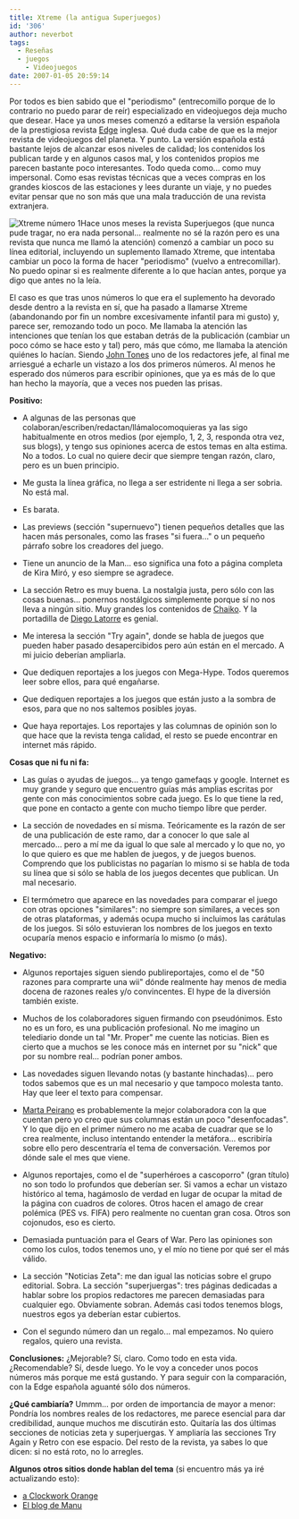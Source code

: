 ```yaml
---
title: Xtreme (la antigua Superjuegos)
id: '306'
author: neverbot
tags:
  - Reseñas
  - juegos
    - Videojuegos
date: 2007-01-05 20:59:14
---
```


Por todos es bien sabido que el "periodismo" (entrecomillo porque de lo contrario no puedo parar de reír) especializado en videojuegos deja mucho que desear. Hace ya unos meses comenzó a editarse la versión española de la prestigiosa revista [Edge](http://www.edge-online.co.uk/) inglesa. Qué duda cabe de que es la mejor revista de videojuegos del planeta. Y punto. La versión española está bastante lejos de alcanzar esos niveles de calidad; los contenidos los publican tarde y en algunos casos mal, y los contenidos propios me parecen bastante poco interesantes. Todo queda como... como muy impersonal. Como esas revistas técnicas que a veces compras en los grandes kioscos de las estaciones y lees durante un viaje, y no puedes evitar pensar que no son más que una mala traducción de una revista extranjera.

![Xtreme número 1](./xtreme.jpg "Xtreme número 1")Hace unos meses la revista Superjuegos (que nunca pude tragar, no era nada personal... realmente no sé la razón pero es una revista que nunca me llamó la atención) comenzó a cambiar un poco su línea editorial, incluyendo un suplemento llamado Xtreme, que intentaba cambiar un poco la forma de hacer "periodismo" (vuelvo a entrecomillar). No puedo opinar si es realmente diferente a lo que hacían antes, porque ya digo que antes no la leía.

El caso es que tras unos números lo que era el suplemento ha devorado desde dentro a la revista en sí, que ha pasado a llamarse Xtreme (abandonando por fin un nombre excesivamente infantil para mi gusto) y, parece ser, remozando todo un poco. Me llamaba la atención las intenciones que tenían los que estaban detrás de la publicación (cambiar un poco cómo se hace esto y tal) pero, más que cómo, me llamaba la atención quiénes lo hacían. Siendo [John Tones](http://www.mondo-pixel.com/) uno de los redactores jefe, al final me arriesgué a echarle un vistazo a los dos primeros números. Al menos he esperado dos números para escribir opiniones, que ya es más de lo que han hecho la mayoría, que a veces nos pueden las prisas.

**Positivo:**

*   A algunas de las personas que colaboran/escriben/redactan/llámalocomoquieras ya las sigo habitualmente en otros medios (por ejemplo, 1, 2, 3, responda otra vez, sus blogs), y tengo sus opiniones acerca de estos temas en alta estima. No a todos. Lo cual no quiere decir que siempre tengan razón, claro, pero es un buen principio.
    
*   Me gusta la línea gráfica, no llega a ser estridente ni llega a ser sobria. No está mal.
    
*   Es barata.
    
*   Las previews (sección "supernuevo") tienen pequeños detalles que las hacen más personales, como las frases "si fuera..." o un pequeño párrafo sobre los creadores del juego.
    
*   Tiene un anuncio de la Man... eso significa una foto a página completa de Kira Miró, y eso siempre se agradece.
    
*   La sección Retro es muy buena. La nostalgia justa, pero sólo con las cosas buenas... ponernos nostálgicos simplemente porque sí no nos lleva a ningún sitio. Muy grandes los contenidos de [Chaiko](http://elchaiko.blogspot.com/). Y la portadilla de [Diego Latorre](http://www.diegolatorre.com/) es genial.
    
*   Me interesa la sección "Try again", donde se habla de juegos que pueden haber pasado desapercibidos pero aún están en el mercado. A mi juicio deberían ampliarla.
    
*   Que dediquen reportajes a los juegos con Mega-Hype. Todos queremos leer sobre ellos, para qué engañarse.
    
*   Que dediquen reportajes a los juegos que están justo a la sombra de esos, para que no nos saltemos posibles joyas.
    
*   Que haya reportajes. Los reportajes y las columnas de opinión son lo que hace que la revista tenga calidad, el resto se puede encontrar en internet más rápido.
    

**Cosas que ni fu ni fa:**

*   Las guías o ayudas de juegos... ya tengo gamefaqs y google. Internet es muy grande y seguro que encuentro guías más amplias escritas por gente con más conocimientos sobre cada juego. Es lo que tiene la red, que pone en contacto a gente con mucho tiempo libre que perder.
    
*   La sección de novedades en sí misma. Teóricamente es la razón de ser de una publicación de este ramo, dar a conocer lo que sale al mercado... pero a mí me da igual lo que sale al mercado y lo que no, yo lo que quiero es que me hablen de juegos, y de juegos buenos. Comprendo que los publicistas no pagarían lo mismo si se habla de toda su línea que si sólo se habla de los juegos decentes que publican. Un mal necesario.
    
*   El termómetro que aparece en las novedades para comparar el juego con otras opciones "similares": no siempre son similares, a veces son de otras plataformas, y además ocupa mucho si incluimos las carátulas de los juegos. Si sólo estuvieran los nombres de los juegos en texto ocuparía menos espacio e informaría lo mismo (o más).
    

**Negativo:**

*   Algunos reportajes siguen siendo publireportajes, como el de "50 razones para comprarte una wii" dónde realmente hay menos de media docena de razones reales y/o convincentes. El hype de la diversión también existe.
    
*   Muchos de los colaboradores siguen firmando con pseudónimos. Esto no es un foro, es una publicación profesional. No me imagino un telediario donde un tal "Mr. Proper" me cuente las noticias. Bien es cierto que a muchos se les conoce más en internet por su "nick" que por su nombre real... podrían poner ambos.
    
*   Las novedades siguen llevando notas (y bastante hinchadas)... pero todos sabemos que es un mal necesario y que tampoco molesta tanto. Hay que leer el texto para compensar.
    
*   [Marta Peirano](http://www.lapetiteclaudine.com/) es probablemente la mejor colaboradora con la que cuentan pero yo creo que sus columnas están un poco "desenfocadas". Y lo que dijo en el primer número no me acaba de cuadrar que se lo crea realmente, incluso intentando entender la metáfora... escribiría sobre ello pero descentraría el tema de conversación. Veremos por dónde sale el mes que viene.
    
*   Algunos reportajes, como el de "superhéroes a cascoporro" (gran título) no son todo lo profundos que deberían ser. Si vamos a echar un vistazo histórico al tema, hagámoslo de verdad en lugar de ocupar la mitad de la página con cuadros de colores. Otros hacen el amago de crear polémica (PES vs. FIFA) pero realmente no cuentan gran cosa. Otros son cojonudos, eso es cierto.
    
*   Demasiada puntuación para el Gears of War. Pero las opiniones son como los culos, todos tenemos uno, y el mío no tiene por qué ser el más válido.
    
*   La sección "Noticias Zeta": me dan igual las noticias sobre el grupo editorial. Sobra. La sección "superjuergas": tres páginas dedicadas a hablar sobre los propios redactores me parecen demasiadas para cualquier ego. Obviamente sobran. Además casi todos tenemos blogs, nuestros egos ya deberían estar cubiertos.
    
*   Con el segundo número dan un regalo... mal empezamos. No quiero regalos, quiero una revista.
    

**Conclusiones:** ¿Mejorable? Sí, claro. Como todo en esta vida. ¿Recomendable? Sí, desde luego. Yo le voy a conceder unos pocos números más porque me está gustando. Y para seguir con la comparación, con la Edge española aguanté sólo dos números.

**¿Qué cambiaría?** Ummm... por orden de importancia de mayor a menor: Pondría los nombres reales de los redactores, me parece esencial para dar credibilidad, aunque muchos me discutirán esto. Quitaría las dos últimas secciones de noticias zeta y superjuergas. Y ampliaría las secciones Try Again y Retro con ese espacio. Del resto de la revista, ya sabes lo que dicen: si no está roto, no lo arregles.

**Algunos otros sitios donde hablan del tema** (si encuentro más ya iré actualizando esto):

*   [a Clockwork Orange](http://www.cworange.net/index.php?entry=entry061224-104257)
*   [El blog de Manu](http://manuelsagra.wordpress.com/2006/12/01/superjuegos-xtreme/)